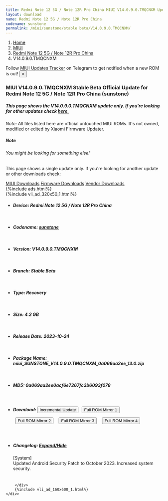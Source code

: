 ```yaml
---
title: Redmi Note 12 5G / Note 12R Pro China MIUI V14.0.9.0.TMQCNXM Update
layout: download
name: Redmi Note 12 5G / Note 12R Pro China
codename: sunstone
permalink: /miui/sunstone/stable beta/V14.0.9.0.TMQCNXM/
---
```

<nav aria-label="breadcrumb">
    <ol class="breadcrumb">
        <li class="breadcrumb-item"><a href="/">Home</a></li>
        <li class="breadcrumb-item"><a href="/miui/">MIUI</a></li>
        <li class="breadcrumb-item"><a href="/miui/sunstone/">Redmi Note 12 5G / Note 12R Pro China</a></li>
        <li class="breadcrumb-item active" aria-current="page">V14.0.9.0.TMQCNXM</li>
    </ol>
</nav>
<div class="alert alert-primary alert-dismissible fade show" role="alert">
    Follow <a href="https://t.me/MIUIUpdatesTracker" class="alert-link">MIUI Updates Tracker</a> on Telegram to get
    notified when a new ROM is out!
    <button type="button" class="close" data-dismiss="alert" aria-label="Close">
        <span aria-hidden="true">&times;</span>
    </button>
</div>
<div class="col-12 mx-auto">
    <h3 class="title bg-light p-2 rounded">MIUI V14.0.9.0.TMQCNXM Stable Beta Official Update for Redmi Note 12 5G / Note 12R Pro China (sunstone)</h3>
    <h5>This page shows the V14.0.9.0.TMQCNXM update only. If you're looking for other updates check
        <a href="/miui/sunstone/">here.</a></h5>
    <p><i>Note: </i>All files listed here are official untouched MIUI ROMs.
        It's not owned, modified or edited by Xiaomi Firmware Updater.</p>
    <div class="card">
        <div class="card-body">
            <h5 class="card-title">Note</h5>
            <h6 class="card-subtitle mb-2 text-muted">You might be looking for something else!</h6>
            <p class="card-text">This page shows a single update only.
                If you're looking for another update or other downloads check:</p>
            <a href="/miui/" class="card-link">MIUI Downloads</a>
            <a href="/firmware/" class="card-link">Firmware Downloads</a>
            <a href="/vendor/" class="card-link">Vendor Downloads</a>
        </div>
    </div>
    {%include ads.html%}
    <div class="row justify-content-center">
        <div class="col-10" id="downloads">
                    <div class="card card-body">
            {%include vli_ad_320x50_1.html%}
            <ul class="list-unstyled">
                <li style="padding-bottom: 10px;">
                    <h5><b>Device: </b>Redmi Note 12 5G / Note 12R Pro China</h5>
                </li>
                <li style="padding-bottom: 10px;">
                    <h5><b>Codename: </b> <a href="/miui/sunstone/" target="_blank">sunstone</a> </h5>
                </li>
                <li style="padding-bottom: 10px;">
                    <h5><b>Version: </b>V14.0.9.0.TMQCNXM</h5>
                </li>
                <li style="padding-bottom: 10px;">
                    <h5><b>Branch: </b>Stable Beta</h5>
                </li>
                <li style="padding-bottom: 10px;">
                    <h5><b>Type: </b>Recovery</h5>
                </li>
                <li style="padding-bottom: 10px;">
                    <h5><b>Size: </b>4.2 GB</h5>
                </li>
                <li style="padding-bottom: 10px;">
                    <h5><b>Release Date: </b>2023-10-24</h5>
                </li>
                <li style="padding-bottom: 10px;">
                    <h5><b>Package Name: </b><span id="filename" class="text-dark">miui_SUNSTONE_V14.0.9.0.TMQCNXM_0a069aa2ee_13.0.zip</span></h5>
                </li>
                <li style="padding-bottom: 10px;">
                    <h5><b>MD5: </b><span id="md5" class="text-muted">0a069aa2ee0acf6e7267fc3b6093f078</span></h5>
                </li>
                <li style="padding-bottom: 10px;">
                    <h5><b>Download: </b><button type="button" id="incremental_download" class="btn btn-warning" onclick="window.open('https://bigota.d.miui.com/V14.0.9.0.TMQCNXM/miui-blockota-sunstone-V14.0.8.0.TMQCNXM-V14.0.9.0.TMQCNXM-a1fbea4f0c-13.0.zip', '_blank');"><i class="fa fa-download"></i> Incremental Update</button> <button type="button" id="download" class="btn btn-primary" style="margin: 7px;" onclick="window.open('https://bigota.d.miui.com/V14.0.9.0.TMQCNXM/miui_SUNSTONE_V14.0.9.0.TMQCNXM_0a069aa2ee_13.0.zip', '_blank');"><i class="fa fa-download"></i> Full ROM Mirror 1</button> <button type="button" id="download" class="btn btn-primary" style="margin: 7px;" onclick="window.open('https://ks3orig.bigota.d.miui.com/V14.0.9.0.TMQCNXM/miui_SUNSTONE_V14.0.9.0.TMQCNXM_0a069aa2ee_13.0.zip', '_blank');"><i class="fa fa-download"></i> Full ROM Mirror 2</button> <button type="button" id="download" class="btn btn-primary" style="margin: 7px;" onclick="window.open('https://airtel.bigota.d.miui.com/V14.0.9.0.TMQCNXM/miui_SUNSTONE_V14.0.9.0.TMQCNXM_0a069aa2ee_13.0.zip', '_blank');"><i class="fa fa-download"></i> Full ROM Mirror 3</button> <button type="button" id="download" class="btn btn-primary" style="margin: 7px;" onclick="window.open('https://hugeota.d.miui.com/V14.0.9.0.TMQCNXM/miui_SUNSTONE_V14.0.9.0.TMQCNXM_0a069aa2ee_13.0.zip', '_blank');"><i class="fa fa-download"></i> Full ROM Mirror 4</button></h5>
                </li>
                <li style="padding-bottom: 10px;">
                    <h5><b>Changelog: </b><a href="#sunstone_1_changelog" data-toggle="collapse" role="button"
                            aria-expanded="false" aria-controls="sunstone_1_changelog"> <i class="fa fa-arrow-down"
                                aria-hidden="true"></i> Expand/Hide</a></h5>
                    <div class="collapse" id="sunstone_1_changelog">
                        <p id="changelog_text">[System]<br>Updated Android Security Patch to October 2023. Increased system security.</p>
                    </div>
                </li>
            </ul>
        </div>

        </div>
        {%include vli_ad_160x600_1.html%}
    </div>
</div>
